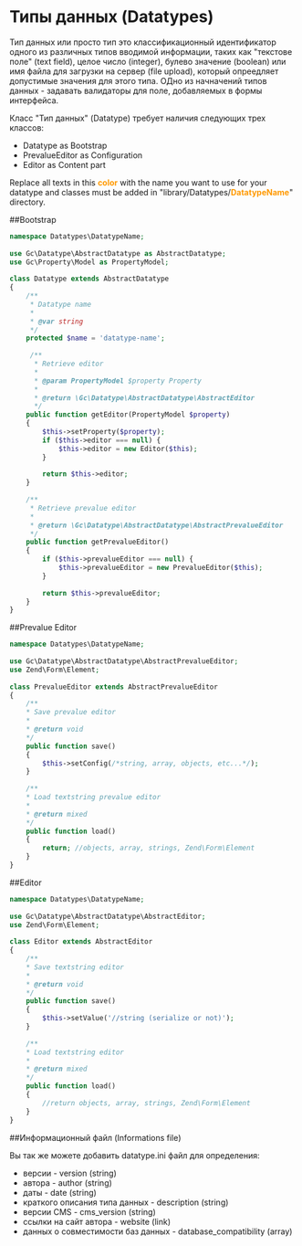 # Типы данных (Datatypes)

Тип данных или просто тип это классификационный идентификатор одного из различных типов вводимой информации, таких как "текстове поле" (text field), целое число (integer), булево значение (boolean) или имя файла для загрузки на сервер (file upload), который опреедляет допустимые значения для этого типа. ОДно из начначений типов данных - задавать валидаторы для поле, добавляемых в формы интерфейса.

Класс "Тип данных" (Datatype) требует наличия следующих трех классов:

* Datatype as Bootstrap
* PrevalueEditor as Configuration
* Editor as Content part

Replace all texts in this **<span style="color:#FF9900;">color</span>** with the name you want to use for your datatype and classes must be added in "library/Datatypes/**<span style="color:#FF9900;">DatatypeName</span>**" directory.

##Bootstrap

```php
namespace Datatypes\DatatypeName;
     
use Gc\Datatype\AbstractDatatype as AbstractDatatype;
use Gc\Property\Model as PropertyModel;
     
class Datatype extends AbstractDatatype
{
    /**
     * Datatype name
     *
     * @var string
     */
    protected $name = 'datatype-name';
     
     /**
      * Retrieve editor
      *
      * @param PropertyModel $property Property
      *
      * @return \Gc\Datatype\AbstractDatatype\AbstractEditor
      */
    public function getEditor(PropertyModel $property)
    {
        $this->setProperty($property);
        if ($this->editor === null) {
            $this->editor = new Editor($this);
        }
 
        return $this->editor;
    }
 
    /**
     * Retrieve prevalue editor
     *
     * @return \Gc\Datatype\AbstractDatatype\AbstractPrevalueEditor
     */
    public function getPrevalueEditor()
    {
        if ($this->prevalueEditor === null) {
            $this->prevalueEditor = new PrevalueEditor($this);
        }
 
        return $this->prevalueEditor;
    }
}
```

##Prevalue Editor
```php
namespace Datatypes\DatatypeName;
 
use Gc\Datatype\AbstractDatatype\AbstractPrevalueEditor;
use Zend\Form\Element;
 
class PrevalueEditor extends AbstractPrevalueEditor
{
    /**
    * Save prevalue editor
    *
    * @return void
    */
    public function save()
    {
        $this->setConfig(/*string, array, objects, etc...*/);
    }
 
    /**
    * Load textstring prevalue editor
    *
    * @return mixed
    */
    public function load()
    {
        return; //objects, array, strings, Zend\Form\Element
    }
}
```
##Editor
```php
namespace Datatypes\DatatypeName;
 
use Gc\Datatype\AbstractDatatype\AbstractEditor;
use Zend\Form\Element;
 
class Editor extends AbstractEditor
{
    /**
    * Save textstring editor
    *
    * @return void
    */
    public function save()
    {
        $this->setValue('//string (serialize or not)');
    }
 
    /**
    * Load textstring editor
    *
    * @return mixed
    */
    public function load()
    {
        //return objects, array, strings, Zend\Form\Element
    }
}
```

##Информационный файл (Informations file)

Вы так же можете добавить datatype.ini файл для определения:

*   версии - version (string)
*   автора - author (string)
*   даты - date (string)
*   краткого описания типа данных - description (string)
*   версии CMS - cms_version (string)
*   ссылки на сайт автора - website (link)
*   данных о совместимости баз данных - database_compatibility (array)
